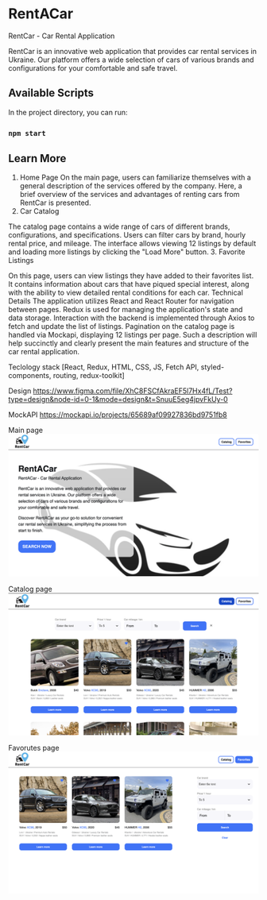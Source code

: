 # RentACar

RentCar - Car Rental Application

RentCar is an innovative web application that provides car rental services in Ukraine. Our platform offers a wide selection of cars of various brands and configurations for your comfortable and safe travel.

## Available Scripts

In the project directory, you can run:

### `npm start`


## Learn More

1. Home Page
On the main page, users can familiarize themselves with a general description of the services offered by the company. Here, a brief overview of the services and advantages of renting cars from RentCar is presented.
2. Car Catalog

The catalog page contains a wide range of cars of different brands, configurations, and specifications. Users can filter cars by brand, hourly rental price, and mileage. The interface allows viewing 12 listings by default and loading more listings by clicking the "Load More" button.
3. Favorite Listings

On this page, users can view listings they have added to their favorites list. It contains information about cars that have piqued special interest, along with the ability to view detailed rental conditions for each car.
Technical Details
The application utilizes React and React Router for navigation between pages.
Redux is used for managing the application's state and data storage.
Interaction with the backend is implemented through Axios to fetch and update the list of listings.
Pagination on the catalog page is handled via Mockapi, displaying 12 listings per page.
Such a description will help succinctly and clearly present the main features and structure of the car rental application.

Teclology stack [React, Redux, HTML, CSS, JS, Fetch API, styled-components, routing, redux-toolkit]

Design https://www.figma.com/file/XhC8FSCfAkraEF5l7Hx4fL/Test?type=design&node-id=0-1&mode=design&t=SnuuE5eg4jpvFkUy-0

MockAPI https://mockapi.io/projects/65689af09927836bd9751fb8

Main page
![Main page](https://github.com/MaryKuzo/RentACar/raw/main/src/assets/img/view.png)

Catalog page
![Catalog page](https://github.com/MaryKuzo/RentACar/raw/main/src/assets/img/view-2.png)

Favorutes page
![Favorites page](https://github.com/MaryKuzo/RentACar/raw/main/src/assets/img/view-3.png)
